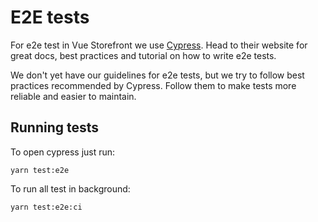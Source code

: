 # E2E tests

For e2e test in Vue Storefront we use [Cypress](https://www.cypress.io/). Head to their website for great docs, best practices and tutorial on how to write e2e tests.

We don't yet have our guidelines for e2e tests, but we try to follow best practices recommended by Cypress. Follow them to make tests more reliable and easier to maintain.

## Running tests

To open cypress just run:

`yarn test:e2e`

To run all test in background:

`yarn test:e2e:ci`
